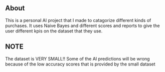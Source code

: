 ## About ##
This is a personal AI project that I made to catagorize different kinds of purchases. It uses Naive Bayes and different scores and reports to give the user different kpis on the dataset that they use.

## NOTE ##
The dataset is VERY SMALL!! Some of the AI predictions will be wrong because of the low accuracy scores that is provided by the small dataset

